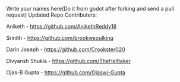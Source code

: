 Write your names here(Do it from godot after forking and send a pull request)
Updated Repo
Contributers:
	
Aniketh - https://github.com/AnikethReddy18  


Srinith - https://github.com/brookwsoulking

Darin Joseph - https://github.com/Crookster020

Divyansh Shukla - https://github.com/TheHelltaker

Ojas-B Gupta - https://github.com/Ojaswi-Gupta
